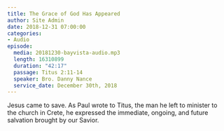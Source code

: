 ```yaml
---
title: The Grace of God Has Appeared
author: Site Admin
date: 2018-12-31 07:00:00
categories:
- Audio
episode:
  media: 20181230-bayvista-audio.mp3
  length: 16310899
  duration: "42:17"
  passage: Titus 2:11-14
  speaker: Bro. Danny Nance
  service_date: December 30th, 2018
---
```

Jesus came to save. As Paul wrote to Titus, the man he left to minister to the church in Crete, he expressed the immediate, ongoing, and future salvation brought by our Savior.